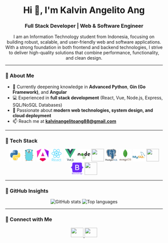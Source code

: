 <h1 align="center">Hi 👋, I'm Kalvin Angelito Ang</h1>

<h3 align="center">Full Stack Developer | Web & Software Engineer</h3>

<p align="center">
I am an Information Technology student from Indonesia, focusing on building robust, scalable, and user-friendly web and software applications.  
With a strong foundation in both frontend and backend technologies, I strive to deliver high-quality solutions that combine performance, functionality, and clean design.  
</p>

---

### 🔹 About Me
- 🎯 Currently deepening knowledge in **Advanced Python**, **Gin (Go Framework)**, and **Angular**  
- 💻 Experienced in **full stack development** (React, Vue, Node.js, Express, SQL/NoSQL Databases)  
- 🚀 Passionate about **modern web technologies, system design, and cloud deployment**  
- 📫 Reach me at **kalvinangelitoang88@gmail.com**  

---

### 🔹 Tech Stack
<p align="center">
<a href="https://www.python.org/" target="_blank"><img src="https://raw.githubusercontent.com/devicons/devicon/master/icons/python/python-original.svg" width="40" height="40"/></a>
<a href="https://golang.org" target="_blank"><img src="https://raw.githubusercontent.com/devicons/devicon/master/icons/go/go-original.svg" width="40" height="40"/></a>
<a href="https://angular.io/" target="_blank"><img src="https://raw.githubusercontent.com/devicons/devicon/master/icons/angular/angular-original.svg" width="40" height="40"/></a>
<a href="https://reactjs.org/" target="_blank"><img src="https://raw.githubusercontent.com/devicons/devicon/master/icons/react/react-original-wordmark.svg" width="40" height="40"/></a>
<a href="https://vuejs.org/" target="_blank"><img src="https://raw.githubusercontent.com/devicons/devicon/master/icons/vuejs/vuejs-original-wordmark.svg" width="40" height="40"/></a>
<a href="https://nodejs.org" target="_blank"><img src="https://raw.githubusercontent.com/devicons/devicon/master/icons/nodejs/nodejs-original-wordmark.svg" width="40" height="40"/></a>
<a href="https://expressjs.com/" target="_blank"><img src="https://cdn.worldvectorlogo.com/logos/express-js.svg" width="40" height="40"/></a>
<a href="https://www.postgresql.org" target="_blank"><img src="https://raw.githubusercontent.com/devicons/devicon/master/icons/postgresql/postgresql-original-wordmark.svg" width="40" height="40"/></a>
<a href="https://www.mongodb.com/" target="_blank"><img src="https://raw.githubusercontent.com/devicons/devicon/master/icons/mongodb/mongodb-original-wordmark.svg" width="40" height="40"/></a>
<a href="https://www.mysql.com/" target="_blank"><img src="https://raw.githubusercontent.com/devicons/devicon/master/icons/mysql/mysql-original-wordmark.svg" width="40" height="40"/></a>
<a href="https://tailwindcss.com/" target="_blank"><img src="https://www.vectorlogo.zone/logos/tailwindcss/tailwindcss-icon.svg" width="40" height="40"/></a>
<a href="https://getbootstrap.com" target="_blank"><img src="https://raw.githubusercontent.com/devicons/devicon/master/icons/bootstrap/bootstrap-plain-wordmark.svg" width="40" height="40"/></a>
<a href="https://git-scm.com/" target="_blank"><img src="https://www.vectorlogo.zone/logos/git-scm/git-scm-icon.svg" width="40" height="40"/></a>
</p>

---

### 🔹 GitHub Insights
<p align="center">
<img src="https://github-readme-stats.vercel.app/api?username=kalvinangelitoang&show_icons=true&theme=tokyonight" alt="GitHub stats" height="160"/>
<img src="https://github-readme-stats.vercel.app/api/top-langs?username=kalvinangelitoang&layout=compact&theme=tokyonight" alt="Top languages" height="160"/>
</p>

---

### 🔹 Connect with Me
<p align="center">
<a href="https://linkedin.com/in/kalvin-angelito-ang" target="blank">
  <img src="https://raw.githubusercontent.com/rahuldkjain/github-profile-readme-generator/master/src/images/icons/Social/linked-in-alt.svg" height="30" width="40" />
</a>
<a href="mailto:kalvinangelitoang88@gmail.com" target="blank">
  <img src="https://cdn-icons-png.flaticon.com/512/732/732200.png" height="30" width="40" />
</a>
</p>
